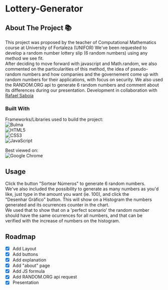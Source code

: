 # Lottery-Generator 
## About The Project 📚

This project was proposed by the teacher of Computational Mathematics course at University of Fortaleza (UNIFOR)
We've been requested to develop a random number lottery slip (6 random numbers) using any method we see fit.<br>
After deciding to move forward with javascript and Math.random, we also commented on the particularities of this method, the idea of pseudo-random
numbers and how companies and the governement come up with random numbers for their applications, with focus on security.
We also used the RANDOM.ORG api to generate 6 random numbers and comment about its differences during our presentation.
Development in collaboration with [Rafael Saboia](https://github.com/rafaelsaboia)

### Built With
Frameworks/Libraries used to build the project:<br>
![Bulma](https://img.shields.io/badge/bulma-00D0B1?style=for-the-badge&logo=bulma&logoColor=white)<br>
![HTML5](https://img.shields.io/badge/html5-%23E34F26.svg?style=for-the-badge&logo=html5&logoColor=white)<br>
![CSS3](https://img.shields.io/badge/css3-%231572B6.svg?style=for-the-badge&logo=css3&logoColor=white)<br>
![JavaScript](https://img.shields.io/badge/javascript-%23323330.svg?style=for-the-badge&logo=javascript&logoColor=%23F7DF1E)<br>

Best viewed on:<br>
![Google Chrome](https://img.shields.io/badge/Google%20Chrome-4285F4?style=for-the-badge&logo=GoogleChrome&logoColor=white)<br>

## Usage
Click the button "Sortear Números" to generate 6 random numbers.<br>
We've also included the possibility to generate as many numbers as you'd like, just type in the amount you want (ie. 100), and click the<br>
"Desenhar Gráfico" button. This will show on a Histogram the numbers generated and its ocurrences counter in the chart.<br>
We used that to show that on a 'perfect scenario' the random number should have the same ocurrences for all numbers, and that can be<br>
verified with the increase of numbers on the histogram.

## Roadmap

- [x] Add Layout
- [x] Add buttons
- [x] Add explanation
- [x] Add "about" page
- [x] Add JS formula
- [x] Add RANDOM.ORG api request
- [x] Presentation

